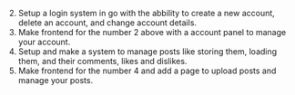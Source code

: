 <!-- 1. Create a database with mysql and a users table(id, username, password, mail, phonenumber created_at), published_opinions(id, owner, created_at, content). -->
2. Setup a login system in go with the abbility to create a new account, delete an account, and change account details.
3. Make frontend for the number 2 above with a account panel to manage your account.
4. Setup and make a system to manage posts like storing them, loading them, and their comments, likes and dislikes.
5. Make frontend for the number 4 and add a page to upload posts and manage your posts.